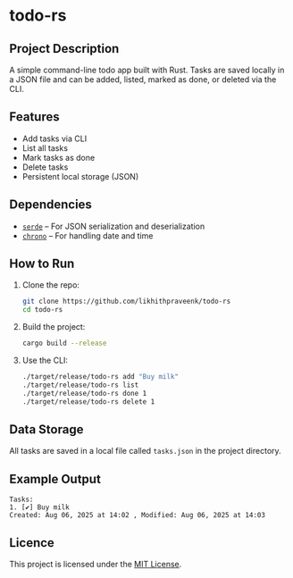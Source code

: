 # todo-rs

## Project Description
A simple command-line todo app built with Rust. Tasks are saved locally in a JSON file and can be added, listed, marked as done, or deleted via the CLI.

## Features
- Add tasks via CLI
- List all tasks
- Mark tasks as done
- Delete tasks
- Persistent local storage (JSON)

## Dependencies
- [`serde`](https://crates.io/crates/serde) – For JSON serialization and deserialization
- [`chrono`](https://crates.io/crates/chrono) – For handling date and time

## How to Run
1. Clone the repo:
   ```bash
   git clone https://github.com/likhithpraveenk/todo-rs
   cd todo-rs

2. Build the project:
   ```bash
   cargo build --release

3. Use the CLI:
    ```bash
    ./target/release/todo-rs add "Buy milk"
    ./target/release/todo-rs list
    ./target/release/todo-rs done 1
    ./target/release/todo-rs delete 1

## Data Storage
All tasks are saved in a local file called `tasks.json` in the project directory.

## Example Output
    Tasks:
    1. [✔] Buy milk
    Created: Aug 06, 2025 at 14:02 , Modified: Aug 06, 2025 at 14:03

## Licence

This project is licensed under the [MIT License](LICENSE).